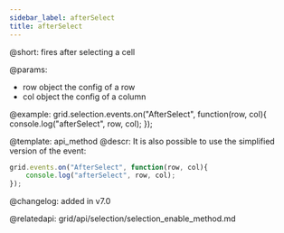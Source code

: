 ```yaml
---
sidebar_label: afterSelect
title: afterSelect
---          
```


@short: fires after selecting a cell


@params:

- row		object		the config of a row
- col       object      the config of a column




@example:
grid.selection.events.on("AfterSelect", function(row, col){
    console.log("afterSelect", row, col); 
});

@template: api_method
@descr:
It is also possible to use the simplified version of the event:

~~~js
grid.events.on("AfterSelect", function(row, col){
    console.log("afterSelect", row, col); 
});
~~~


@changelog:
added in v7.0

@relatedapi: 
grid/api/selection/selection_enable_method.md
